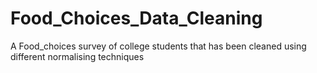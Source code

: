 # Food_Choices_Data_Cleaning
A Food_choices survey of college students that has been cleaned using different normalising techniques
